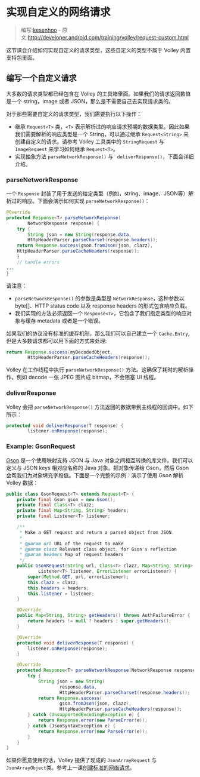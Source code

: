 # 实现自定义的网络请求

> 编写:[kesenhoo](https://github.com/kesenhoo) - 原文:<http://developer.android.com/training/volley/request-custom.html>

这节课会介绍如何实现自定义的请求类型，这些自定义的类型不属于 Volley 内置支持包里面。

## 编写一个自定义请求

大多数的请求类型都已经包含在 Volley 的工具箱里面。如果我们的请求返回数值是一个 string，image 或者 JSON，那么是不需要自己去实现请求类的。

对于那些需要自定义的请求类型，我们需要执行以下操作：

* 继承 `Request<T>` 类，`<T>` 表示解析过的响应请求预期的数据类型。因此如果我们需要解析的响应类型是一个 String，可以通过继承 `Request<String>` 来创建自定义的请求。请参考 Volley 工具类中的 `StringRequest` 与 `ImageRequest` 来学习如何继承 `Request<T>`。
* 实现抽象方法 `parseNetworkResponse()` 与 ` deliverResponse()`，下面会详细介绍。

### parseNetworkResponse

一个 `Response` 封装了用于发送的给定类型（例如，string、image、JSON等）解析过的响应。下面会演示如何实现 `parseNetworkResponse()`：

```java
@Override
protected Response<T> parseNetworkResponse(
        NetworkResponse response) {
    try {
        String json = new String(response.data,
        HttpHeaderParser.parseCharset(response.headers));
    return Response.success(gson.fromJson(json, clazz),
    HttpHeaderParser.parseCacheHeaders(response));
    }
    // handle errors
...
}
```

请注意：

* `parseNetworkResponse()` 的参数是类型是 `NetworkResponse`，这种参数以 byte[]、HTTP status code 以及 response headers 的形式包含响应负载。
* 我们实现的方法必须返回一个 `Response<T>`，它包含了我们指定类型的响应对象与缓存 metadata 或者是一个错误。

如果我们的协议没有标准的缓存机制，那么我们可以自己建立一个 `Cache.Entry`, 但是大多数请求都可以用下面的方式来处理:

```java
return Response.success(myDecodedObject,
        HttpHeaderParser.parseCacheHeaders(response));
```

Volley 在工作线程中执行 `parseNetworkResponse()` 方法。这确保了耗时的解析操作，例如 decode 一张 JPEG 图片成 bitmap，不会阻塞 UI 线程。

### deliverResponse

Volley 会把 `parseNetworkResponse()` 方法返回的数据带到主线程的回调中。如下所示：

```java
protected void deliverResponse(T response) {
        listener.onResponse(response);
```

### Example: GsonRequest

[Gson](http://code.google.com/p/google-gson/) 是一个使用映射支持 JSON 与 Java 对象之间相互转换的库文件。我们可以定义与 JSON keys 相对应名称的 Java 对象。把对象传递给 Gson，然后 Gson 会帮我们为对象填充字段值。下面是一个完整的示例：演示了使用 Gson 解析 Volley 数据：

```java
public class GsonRequest<T> extends Request<T> {
    private final Gson gson = new Gson();
    private final Class<T> clazz;
    private final Map<String, String> headers;
    private final Listener<T> listener;

    /**
     * Make a GET request and return a parsed object from JSON.
     *
     * @param url URL of the request to make
     * @param clazz Relevant class object, for Gson's reflection
     * @param headers Map of request headers
     */
    public GsonRequest(String url, Class<T> clazz, Map<String, String> headers,
            Listener<T> listener, ErrorListener errorListener) {
        super(Method.GET, url, errorListener);
        this.clazz = clazz;
        this.headers = headers;
        this.listener = listener;
    }

    @Override
    public Map<String, String> getHeaders() throws AuthFailureError {
        return headers != null ? headers : super.getHeaders();
    }

    @Override
    protected void deliverResponse(T response) {
        listener.onResponse(response);
    }

    @Override
    protected Response<T> parseNetworkResponse(NetworkResponse response) {
        try {
            String json = new String(
                    response.data,
                    HttpHeaderParser.parseCharset(response.headers));
            return Response.success(
                    gson.fromJson(json, clazz),
                    HttpHeaderParser.parseCacheHeaders(response));
        } catch (UnsupportedEncodingException e) {
            return Response.error(new ParseError(e));
        } catch (JsonSyntaxException e) {
            return Response.error(new ParseError(e));
        }
    }
}
```

如果你愿意使用的话，Volley 提供了现成的 `JsonArrayRequest` 与 ` JsonArrayObject`类。参考上一课[创建标准的网络请求](request.html)。
